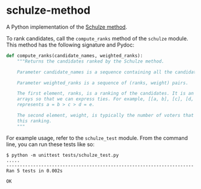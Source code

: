 schulze-method
==============

A Python implementation of the [Schulze method](http://en.wikipedia.org/wiki/Schulze_method).

To rank candidates, call the `compute_ranks` method of the `schulze` module. This method has the following signature and Pydoc:

```python
def compute_ranks(candidate_names, weighted_ranks):
    """Returns the candidates ranked by the Schulze method.

    Parameter candidate_names is a sequence containing all the candidate names.

    Parameter weighted_ranks is a sequence of (ranks, weight) pairs.

    The first element, ranks, is a ranking of the candidates. It is an array of
    arrays so that we can express ties. For example, [[a, b], [c], [d, e]]
    represents a = b > c > d = e.

    The second element, weight, is typically the number of voters that chose
    this ranking.
    """
```

For example usage, refer to the `schulze_test` module. From the command line, you can run these tests like so:

```text
$ python -m unittest tests/schulze_test.py
.....
----------------------------------------------------------------------
Ran 5 tests in 0.002s

OK
```

